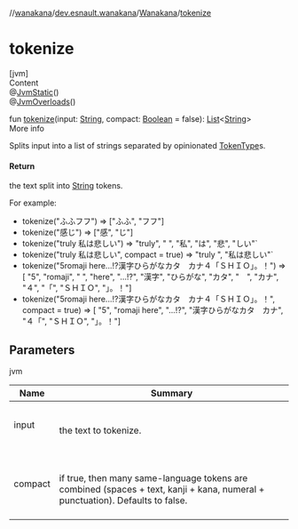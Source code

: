 //[wanakana](../../index.md)/[dev.esnault.wanakana](../index.md)/[Wanakana](index.md)/[tokenize](tokenize.md)



# tokenize  
[jvm]  
Content  
@[JvmStatic](https://kotlinlang.org/api/latest/jvm/stdlib/kotlin.jvm/-jvm-static/index.html)()  
@[JvmOverloads](https://kotlinlang.org/api/latest/jvm/stdlib/kotlin.jvm/-jvm-overloads/index.html)()  
  
fun [tokenize](tokenize.md)(input: [String](https://kotlinlang.org/api/latest/jvm/stdlib/kotlin/-string/index.html), compact: [Boolean](https://kotlinlang.org/api/latest/jvm/stdlib/kotlin/-boolean/index.html) = false): [List](https://kotlinlang.org/api/latest/jvm/stdlib/kotlin.collections/-list/index.html)<[String](https://kotlinlang.org/api/latest/jvm/stdlib/kotlin/-string/index.html)>  
More info  


Splits input into a list of strings separated by opinionated [TokenType](../-token-type/index.md)s.



#### Return  


the text split into [String](https://kotlinlang.org/api/latest/jvm/stdlib/kotlin/-string/index.html) tokens.



For example:

<ul><li>tokenize("ふふフフ") => ["ふふ", "フフ"]</li><li>tokenize("感じ") => ["感", "じ"]</li><li>tokenize("truly 私は悲しい") => "truly", " ", "私", "は", "悲", "しい"`</li><li>tokenize("truly 私は悲しい", compact = true) => "truly ", "私は悲しい"`</li><li>tokenize("5romaji here...!?漢字ひらがなカタ　カナ４「ＳＨＩＯ」。！") => [ "5", "romaji", " ", "here", "...!?", "漢字", "ひらがな", "カタ", "　", "カナ", "４", "「", "ＳＨＩＯ", "」。！"]</li><li>tokenize("5romaji here...!?漢字ひらがなカタ　カナ４「ＳＨＩＯ」。！", compact = true) => [ "5", "romaji here", "...!?", "漢字ひらがなカタ　カナ", "４「", "ＳＨＩＯ", "」。！"]</li></ul>

## Parameters  
  
jvm  
  
|  Name|  Summary| 
|---|---|
| <a name="dev.esnault.wanakana/Wanakana/tokenize/#kotlin.String#kotlin.Boolean/PointingToDeclaration/"></a>input| <a name="dev.esnault.wanakana/Wanakana/tokenize/#kotlin.String#kotlin.Boolean/PointingToDeclaration/"></a><br><br>the text to tokenize.<br><br>
| <a name="dev.esnault.wanakana/Wanakana/tokenize/#kotlin.String#kotlin.Boolean/PointingToDeclaration/"></a>compact| <a name="dev.esnault.wanakana/Wanakana/tokenize/#kotlin.String#kotlin.Boolean/PointingToDeclaration/"></a><br><br>if true, then many same-language tokens are combined (spaces + text, kanji + kana, numeral + punctuation). Defaults to false.<br><br>
  
  



